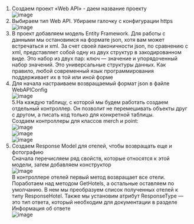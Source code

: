 1. Создаем проект «Web API» - даем название проекту</br>
![image](https://github.com/DumSp1ro/DemoEkz/assets/146105715/8081cac7-f377-4b5f-9c9d-2421b4a20310)</br>
2. Выбираем тип Web API. Убираем галочку с конфигурации https</br>
![image](https://github.com/DumSp1ro/DemoEkz/assets/146105715/d4d8b58f-cb77-47fe-86ab-f3621371d920)</br>
3. В проект добавляем модель Entity Framework. Для работы с данными мы остановимся на формате json, хотя вам может встречаться и xml. За счет своей лаконичности json, по сравнению с xml, представляет собой одну из двух структур в закодированном виде. Это набор из двух пар: ключ — значение и упорядоченный набор значений. Это универсальные структуры данных. Как правило, любой современный язык программирования поддерживает их в той или иной форме</br>
4. Для начала настраиваем возвращаемый формат json в файле WebAPIConfig</br>
![image](https://github.com/DumSp1ro/DemoEkz/assets/146105715/bbffd221-0c32-442d-9652-c29920bae754)</br>
5.На каждую таблицу, с которой мы будем работать создаем отдельный контроллер. Он позволит не перемешивать объекты друг с другом, а писать код только для конкретной таблицы.</br>
Создаем контроллеры для классов merch и point:</br>
![image](https://github.com/DumSp1ro/DemoEkz/assets/146105715/693bac22-8b82-4c43-8ebc-a6fc415d122e)</br>
![image](https://github.com/DumSp1ro/DemoEkz/assets/146105715/8c94cdc5-2be5-4e0b-a954-ac5e84103d56)</br>
![image](https://github.com/DumSp1ro/DemoEkz/assets/146105715/bf2b33fb-049b-4008-b103-f6076d734a45)</br>
6. Создаем Response Model для отелей, чтобы возвращать еще и фотографию</br>
Сначала перечисляем ряд свойств, которые относятся к этой модели, затем добавляем конструктор</br>
![image](https://github.com/DumSp1ro/DemoEkz/assets/146105715/f16bca62-93d2-463a-a145-b66365dbf236)</br>
В контроллере отелей первый метод возвращает все отели. Поработаем над методом GetHotels, а остальные оставляем по умолчанию. В нем мы преобразуем список полученных отелей к типу ResponseHotel. Также мы установим атрибут ResponseType — это тип ответа, который необходим для документации в разделе Информация об ответе</br>
![image](https://github.com/DumSp1ro/DemoEkz/assets/146105715/27aed4fd-af58-4e41-86de-478b699728a3)</br>
</br>
